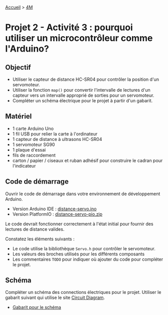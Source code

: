 [Accueil](./index.md) > [4M](./acceuil4M.md#projet-2--circuits-électroniques-et-programmation)

# Projet 2 - Activité 3 : pourquoi utiliser un microcontrôleur comme l'Arduino?

## Objectif

- Utiliser le capteur de distance HC-SR04 pour contrôler la position d'un servomoteur.
- Utiliser la fonction `map()` pour convertir l'intervalle de lectures d'un capteur vers un intervalle approprié de sorties pour un servomoteur.
- Compléter un schéma électrique pour le projet à partir d'un gabarit.

## Matériel

* 1 carte Arduino Uno
* 1 fil USB pour relier la carte à l'ordinateur
* 1 capteur de distance à ultrasons HC-SR04
* 1 servomoteur SG90
* 1 plaque d'essai
* fils de raccordement
* carton / papier / ciseaux et ruban adhésif pour construire le cadran pour l'indicateur

## Code de démarrage

Ouvrir le code de démarrage dans votre environnement de développement Arduino.
* Version Arduino IDE : [distance-servo.ino](./code/arduinoide/distance-servo.ino)
* Version PlatformIO : [distance-servo-pio.zip](./code/platformio/distance-servo-pio.zip)

Le code devrait fonctionner correctement à l'état initial pour fournir des lectures de distance valides.

Constatez les éléments suivants :
* Le code utilise la bibliothèque `Servo.h` pour contrôler le servomoteur.
* Les valeurs des broches utilisés pour les différents composants
* Les commentaires `TODO` pour indiquer où ajouter du code pour compléter le projet.

## Schéma

Compléter un schéma des connections électriques pour le projet. Utiliser le gabarit suivant qui utilise le site [Circuit Diagram](https://www.circuit-diagram.org/).

* [Gabarit pour le schéma](./images/p2/distance-servo.cddx)



